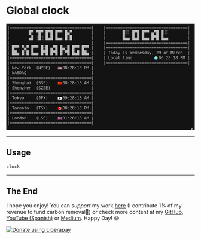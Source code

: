 # Global clock

![](./assets/stock.png)

***
## Usage
```bash
clock
```

***

## The End
I hope you enjoy! You can *support* my work [here](https://liberapay.com/Cuatroy2/donate) (I contribute 1% of my revenue to fund carbon removal🌳) or check more content at my [GitHub](https://github.com/alvaro-cas), [YouTube (Spanish)](https://www.youtube.com/@cuatroy2) or [Medium](https://medium.com/@cuatroy2). Happy Day! 😃

<noscript><a href="https://liberapay.com/Cuatroy2/donate"><img alt="Donate using Liberapay" src="https://liberapay.com/assets/widgets/donate.svg"></a></noscript>




